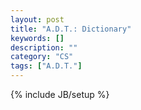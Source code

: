```yaml
---
layout: post
title: "A.D.T.: Dictionary"
keywords: []
description: ""
category: "CS"
tags: ["A.D.T."]
---
```

{% include JB/setup %}
